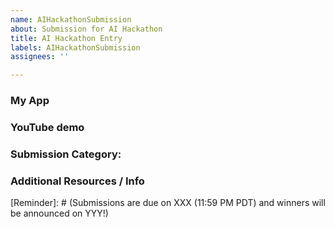 ```yaml
---
name: AIHackathonSubmission
about: Submission for AI Hackathon
title: AI Hackathon Entry
labels: AIHackathonSubmission
assignees: ''

---
```


[Instructions]: # (To submit to the AI Development Hackathon, please fill out all sections.)

### My App
[Note]: # (Make sure to include the name of your App and share why did you decide to work on it!)

### YouTube demo
[Note]: # (Please include a link to a demo video of your app uploaded to YouTube)

### Submission Category: 

[Note]: # (Productivity, Fun, Social, etc.)


### Additional Resources / Info

[Note]: # (Be sure to include the GitHub usernames of your collaborators, if any. )

[Reminder]: # (Submissions are due on XXX (11:59 PM PDT) and winners will be announced on YYY!)
